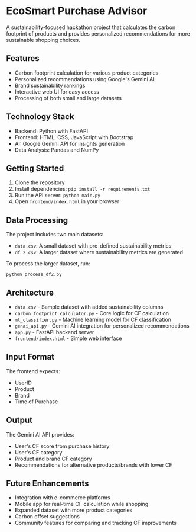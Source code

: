 # EcoSmart Purchase Advisor

A sustainability-focused hackathon project that calculates the carbon footprint of products and provides personalized recommendations for more sustainable shopping choices.

## Features

- Carbon footprint calculation for various product categories
- Personalized recommendations using Google's Gemini AI
- Brand sustainability rankings
- Interactive web UI for easy access
- Processing of both small and large datasets

## Technology Stack

- Backend: Python with FastAPI
- Frontend: HTML, CSS, JavaScript with Bootstrap
- AI: Google Gemini API for insights generation
- Data Analysis: Pandas and NumPy

## Getting Started

1. Clone the repository
2. Install dependencies: `pip install -r requirements.txt`
3. Run the API server: `python main.py`
4. Open `frontend/index.html` in your browser

## Data Processing

The project includes two main datasets:
- `data.csv`: A small dataset with pre-defined sustainability metrics
- `df_2.csv`: A larger dataset where sustainability metrics are generated

To process the larger dataset, run:
```
python process_df2.py
```

## Architecture

- `data.csv` - Sample dataset with added sustainability columns
- `carbon_footprint_calculator.py` - Core logic for CF calculation
- `ml_classifier.py` - Machine learning model for CF classification
- `genai_api.py` - Gemini AI integration for personalized recommendations
- `app.py` - FastAPI backend server
- `frontend/index.html` - Simple web interface

## Input Format

The frontend expects:
- UserID
- Product
- Brand
- Time of Purchase

## Output

The Gemini AI API provides:
- User's CF score from purchase history
- User's CF category
- Product and brand CF category
- Recommendations for alternative products/brands with lower CF

## Future Enhancements

- Integration with e-commerce platforms
- Mobile app for real-time CF calculation while shopping
- Expanded dataset with more product categories
- Carbon offset suggestions
- Community features for comparing and tracking CF improvements 